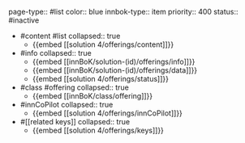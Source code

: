 page-type:: #list
color:: blue
innbok-type:: item
priority:: 400
status:: #inactive

- #content #list
  collapsed:: true
	- {{embed [[solution 4/offerings/content]]}}
- #info
  collapsed:: true
	- {{embed [[innBoK/solution-(id)/offerings/info]]}}
	- {{embed [[innBoK/solution-(id)/offerings/data]]}}
	- {{embed [[solution 4/offerings/status]]}}
- #class #offering
  collapsed:: true
	- {{embed [[innBoK/class/offering]]}}
- #innCoPilot
  collapsed:: true
	- {{embed [[solution 4/offerings/innCoPilot]]}}
- #[[related keys]]
  collapsed:: true
	- {{embed [[solution 4/offerings/keys]]}}


